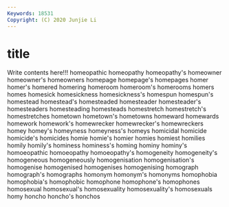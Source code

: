 ```yaml
---
Keywords: 18531
Copyright: (C) 2020 Junjie Li
---
```


# title

Write contents here!!!
homeopathic 
homeopathy 
homeopathy's 
homeowner 
homeowner's 
homeowners
homepage 
homepage's 
homepages 
homer 
homer's 
homered 
homering 
homeroom 
homeroom's 
homerooms
homers 
homes 
homesick 
homesickness 
homesickness's 
homespun 
homespun's 
homestead 
homestead's 
homesteaded
homesteader 
homesteader's 
homesteaders 
homesteading 
homesteads 
homestretch 
homestretch's 
homestretches 
hometown 
hometown's
hometowns 
homeward 
homewards 
homework 
homework's 
homewrecker 
homewrecker's 
homewreckers 
homey 
homey's
homeyness 
homeyness's 
homeys 
homicidal 
homicide 
homicide's 
homicides 
homie 
homie's 
homier
homies 
homiest 
homilies 
homily 
homily's 
hominess 
hominess's 
homing 
hominy 
hominy's
homoeopathic 
homoeopathy 
homoeopathy's 
homogeneity 
homogeneity's 
homogeneous 
homogeneously 
homogenisation 
homogenisation's 
homogenise
homogenised 
homogenises 
homogenising 
homograph 
homograph's 
homographs 
homonym 
homonym's 
homonyms 
homophobia
homophobia's 
homophobic 
homophone 
homophone's 
homophones 
homosexual 
homosexual's 
homosexuality 
homosexuality's 
homosexuals
homy 
honcho 
honcho's 
honchos 
